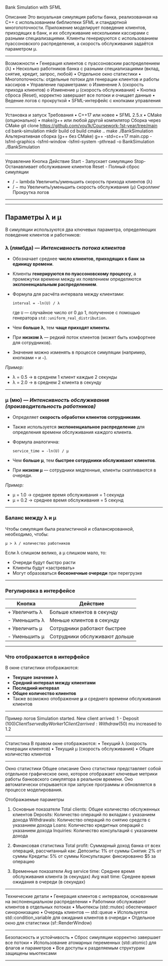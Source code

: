 Bank Simulation with SFML 

  Описание
Это визуальная симуляция работы банка, реализованная на C++ с использованием библиотеки SFML и стандартной многопоточности. Приложение моделирует поведение клиентов, приходящих в банк, и их обслуживание несколькими кассирами с разными специализациями. Клиенты генерируются с использованием пуассоновского распределения, а скорость обслуживания задаётся параметром μ.
________________________________________
 Возможности
•	Генерация клиентов с пуассоновским распределением (λ)
•	Несколько работников банка с разными специализациями (вклад, снятие, кредит, запрос, любой)
•	Отдельное окно статистики
•	Многопоточность: отдельные потоки для генерации клиентов и работы кассиров
•	Управление параметрами:
o	Изменение λ (скорость прихода клиентов)
o	Изменение μ (скорость обслуживания)
•	Кнопка сброса (Reset), корректно завершает все потоки и очищает данные
• Ведение логов с прокруткой
• SFML-интерфейс с кнопками управления
________________________________________
Установка и запуск
Требования
•	C++17 или новее
•	SFML 2.5.x
•	CMake (опционально)
•	make/g++ или любой другой компилятор
Сборка через CMake
git clone https://github.com/vou1k/Coursework-1st-year/tree/main
cd bank-simulation
mkdir build
cd build
cmake ..
make
./BankSimulation
Альтернативная сборка (g++ без CMake)
g++ -std=c++17 main.cpp -lsfml-graphics -lsfml-window -lsfml-system -pthread -o BankSimulation
./BankSimulation
________________________________________
 Управление
Кнопка	Действие
Start	- Запускает симуляцию
Stop- Останавливает обслуживание клиентов
Reset -	Полный сброс симуляции
+ / − lambda	Увеличить/уменьшить скорость прихода клиентов (λ)
+ / − mu	Увеличить/уменьшить скорость обслуживания (μ)
Скроллинг	Прокрутка логов
________________________________________

---

## Параметры λ и μ

В симуляции используются два ключевых параметра, определяющих поведение клиентов и работников:

###  λ (лямбда) — *Интенсивность потока клиентов*

* Обозначает среднее **число клиентов, приходящих в банк за единицу времени**.

* Клиенты **генерируются по пуассоновскому процессу**, а промежутки времени между их появлением определяются **экспоненциальным распределением**.

* Формула для расчёта интервала между клиентами:

  ```
  interval = -ln(U) / λ
  ```

  где `U` — случайное число от 0 до 1, полученное с помощью генератора `std::uniform_real_distribution`.

* Чем **больше λ**, тем **чаще приходят клиенты**.

* При **низком λ** — редкий поток клиентов (может быть комфортнее для сотрудников).

* Значение можно изменять в процессе симуляции (например, кнопками `+` и `−`).

 *Пример:*

* λ = 0.5 → в среднем 1 клиент каждые 2 секунды
* λ = 2.0 → в среднем 2 клиента в секунду

---

### μ (мю) — *Интенсивность обслуживания (производительность работников)*

* Определяет **скорость обработки клиентов сотрудниками**.

* Также используется **экспоненциальное распределение** для определения времени обслуживания каждого клиента.

* Формула аналогична:

  ```
  service_time = -ln(U) / μ
  ```

* Чем **больше μ**, тем **быстрее сотрудники обслуживают клиентов**.

* При **низком μ** — сотрудники медленные, клиенты скапливаются в очереди.

*Пример:*

* μ = 1.0 → среднее время обслуживания = 1 секунда
* μ = 0.2 → среднее время обслуживания = 5 секунд

---

### Баланс между λ и μ

Чтобы симуляция была реалистичной и сбалансированной, необходимо, чтобы:

```
μ > λ / количество работников
```

Если λ слишком велико, а μ слишком мало, то:

* Очереди будут быстро расти
* Клиенты будут «застревать»
* Могут образоваться **бесконечные очереди** при перегрузке

---

###  Регулировка в интерфейсе

| Кнопка        | Действие                      |
| ------------- | ----------------------------- |
| + Увеличить λ | Больше клиентов в секунду     |
| - Уменьшить λ | Меньше клиентов в секунду     |
| + Увеличить μ | Сотрудники работают быстрее   |
| - Уменьшить μ | Сотрудники обслуживают дольше |

---

### Что отображается в интерфейсе

В окне статистики отображаются:

* **Текущее значение λ**
* **Средний интервал между клиентами**
* **Последний интервал**
* **Общее количество клиентов**
* Также возможно отображение **μ** и среднего времени обслуживания клиентов

---

Пример логов
Simulation started.
New client arrived: 1 - Deposit ($100)
Client 1 served by Worker 1
Client 2 arrived: Withdraw ($50)
mu increased to 1.2
________________________________________
Статистика
В правом окне отображаются:
•	Текущий λ (скорость генерации клиентов)
•	Текущий μ (скорость обслуживания)
•	Общее количество клиентов
________________________________________
Окно статистики 
Общее описание
Окно статистики представляет собой отдельное графическое окно, которое отображает ключевые метрики работы банковского симулятора в реальном времени. Оно автоматически открывается при запуске программы и обновляется в процессе моделирования.

Отображаемые параметры
1. Основные показатели
Total clients: Общее количество обслуженных клиентов
Deposits: Количество операций по вкладам с указанием дохода
Withdrawals: Количество операций по снятию средств с указанием дохода
Loans: Количество кредитных операций с указанием дохода
Inquiries: Количество консультаций с указанием дохода

2. Финансовая статистика
Total profit: Суммарный доход банка от всех операций, рассчитанный как:
Депозиты: 1% от суммы
Снятия: 2% от суммы
Кредиты: 5% от суммы
Консультации: фиксированно $5 за операцию

3. Временные показатели
Avg service time: Среднее время обслуживания клиента (в секундах)
Avg wait time: Среднее время ожидания в очереди (в секундах)
________________________________________
Технические детали
•	Генерация клиентов с интервалом, основанным на экспоненциальном распределении
•	Работники обслуживают клиентов в отдельных потоках
•	Мьютексы (std::mutex) обеспечивают синхронизацию
•	Очередь клиентов — std::queue
•	Используется std::condition_variable для ожидания клиентов в очереди
•	Отдельное окно для статистики (sf::RenderWindow)
________________________________________
Безопасность и устойчивость
•	Сброс симуляции корректно завершает все потоки
•	Использование атомарных переменных (std::atomic) для флагов и параметров
•	Все доступы к разделяемым структурам защищены мьютексами
________________________________________



